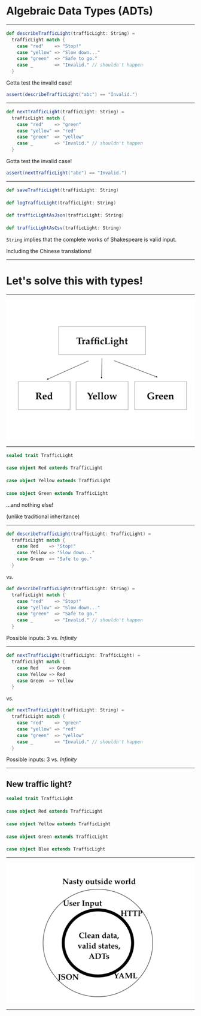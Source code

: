 # Algebraic Data Types (ADTs)

---

```scala
def describeTrafficLight(trafficLight: String) = 
  trafficLight match {
    case "red"    => "Stop!"
    case "yellow" => "Slow down..."
    case "green"  => "Safe to go."
    case _        => "Invalid." // shouldn't happen
  }
```

Gotta test the invalid case!

```scala
assert(describeTrafficLight("abc") == "Invalid.")
```

--- 

```scala
def nextTrafficLight(trafficLight: String) = 
  trafficLight match {
    case "red"    => "green"
    case "yellow" => "red"
    case "green"  => "yellow"
    case _        => "Invalid." // shouldn't happen
  }
```

Gotta test the invalid case!

```scala
assert(nextTrafficLight("abc") == "Invalid.")
```

--- 

```scala
def saveTrafficLight(trafficLight: String)

def logTrafficLight(trafficLight: String)

def trafficLightAsJson(trafficLight: String)

def trafficLightAsCsv(trafficLight: String)
```

`String` implies that the complete works of Shakespeare is valid input.

Including the Chinese translations!

---

# Let's solve this with types!

---

![adt](./traffic-light.png)

---

```scala
sealed trait TrafficLight

case object Red extends TrafficLight

case object Yellow extends TrafficLight

case object Green extends TrafficLight
```

...and nothing else!

(unlike traditional inheritance)

---

```scala
def describeTrafficLight(trafficLight: TrafficLight) = 
  trafficLight match {
    case Red    => "Stop!"
    case Yellow => "Slow down..."
    case Green  => "Safe to go."
  }
```

vs.

```scala
def describeTrafficLight(trafficLight: String) = 
  trafficLight match {
    case "red"    => "Stop!"
    case "yellow" => "Slow down..."
    case "green"  => "Safe to go."
    case _        => "Invalid." // shouldn't happen
  }
```

Possible inputs: 3 vs. _Infinity_

---


```scala
def nextTrafficLight(trafficLight: TrafficLight) = 
  trafficLight match {
    case Red    => Green
    case Yellow => Red
    case Green  => Yellow
  }
```

vs.

```scala
def nextTrafficLight(trafficLight: String) = 
  trafficLight match {
    case "red"    => "green"
    case "yellow" => "red"
    case "green"  => "yellow"
    case _        => "Invalid." // shouldn't happen
  }
```

Possible inputs: 3 vs. _Infinity_

---

## New traffic light?

```scala
sealed trait TrafficLight

case object Red extends TrafficLight

case object Yellow extends TrafficLight

case object Green extends TrafficLight

case object Blue extends TrafficLight
```

---

![purity](./purity.png)

---
